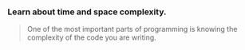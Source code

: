 ### Learn about time and space complexity. 
> One of the most important parts of programming is knowing the complexity of the code you are writing.
